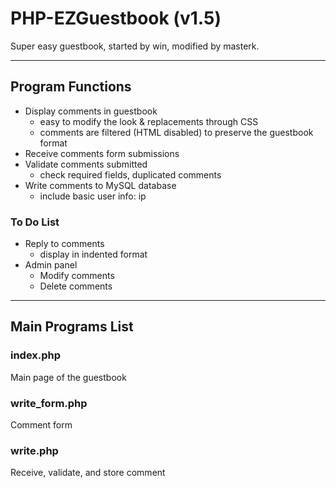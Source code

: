 PHP-EZGuestbook (v1.5)
===============

Super easy guestbook, started by win, modified by masterk.

-----

## Program Functions

* Display comments in guestbook
   * easy to modify the look & replacements through CSS
   * comments are filtered (HTML disabled) to preserve the guestbook format
* Receive comments form submissions
* Validate comments submitted
   * check required fields, duplicated comments
* Write comments to MySQL database
   * include basic user info: ip

### To Do List
* Reply to comments
   * display in indented format
* Admin panel
   * Modify comments
   * Delete comments

-----

## Main Programs List

### index.php
Main page of the guestbook

### write_form.php
Comment form

### write.php
Receive, validate, and store comment
